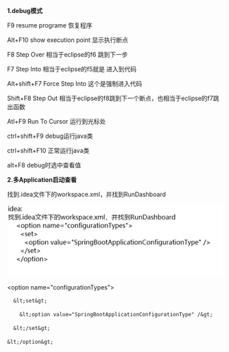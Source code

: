 **1.debug模式**

F9            resume programe 恢复程序

Alt+F10       show execution point 显示执行断点

F8            Step Over 相当于eclipse的f6      跳到下一步

F7            Step Into 相当于eclipse的f5就是  进入到代码

Alt+shift+F7  Force Step Into 这个是强制进入代码

Shift+F8      Step Out  相当于eclipse的f8跳到下一个断点，也相当于eclipse的f7跳出函数

Atl+F9        Run To Cursor 运行到光标处

ctrl+shift+F9   debug运行java类

ctrl+shift+F10  正常运行java类

alt+F8          debug时选中查看值

**2.多Application启动查看**

找到.idea文件下的workspace.xml，并找到RunDashboard

![](/assets/i.png)

&lt;option name="configurationTypes"&gt;

      &lt;set&gt;

        &lt;option value="SpringBootApplicationConfigurationType" /&gt;

      &lt;/set&gt;

    &lt;/option&gt;

